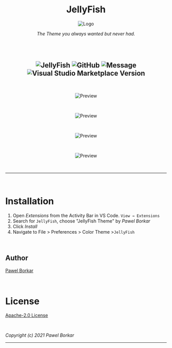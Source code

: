 <div align="center">

# JellyFish 

![Logo](https://raw.githubusercontent.com/PawelBorkar/vscode-JellyFish/star/assets/jellyfish.png)

*The Theme you always wanted but never had.*

<br>

<br>

![JellyFish](https://img.shields.io/badge/Theme-JellyFish-%23ff0055)
![GitHub](https://img.shields.io/github/license/pawelborkar/vscode-JellyFish?color=%23ff0055&label=License&logo=License&style=flat)
![Message](https://img.shields.io/badge/I%20%E2%9D%A4%20-OpenSource-%23ff0055)
![Visual Studio Marketplace Version](https://img.shields.io/visual-studio-marketplace/v/pawelborkar.JellyFish?color=%23ff0055&label=Latest&logo=Latest&logoColor=%23ff0055)
---

<br>

![Preview](https://raw.githubusercontent.com/PawelBorkar/vscode-JellyFish/star/assets/Preview1.PNG)

<br>

![Preview](https://raw.githubusercontent.com/PawelBorkar/vscode-JellyFish/star/assets/Preview2.PNG)

<br>

![Preview](https://raw.githubusercontent.com/PawelBorkar/vscode-JellyFish/star/assets/Preview4.PNG)

<br>

![Preview](https://raw.githubusercontent.com/PawelBorkar/vscode-JellyFish/star/assets/Preview3.PNG)

<br>

  ---
<br>
</div>

# Installation

1. Open  *Extensions* from the Activity Bar  in VS Code. `View → Extensions`
2. Search for `JellyFish`, choose "JellyFish Theme" by *Pawel Borkar*
3. Click *Install*
4. Navigate to File > Preferences > Color Theme >`JellyFish`

<br>

## Author

[Pawel Borkar](https://github.com/pawelborkar) 

<br>


# License

[Apache-2.0 License](LICENSE) 

<br>

*Copyright (c) 2021 Pawel Borkar*

-----